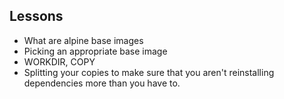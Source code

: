 ## Lessons

- What are alpine base images
- Picking an appropriate base image
- WORKDIR, COPY
- Splitting your copies to make sure that you aren't reinstalling dependencies more than you have to.